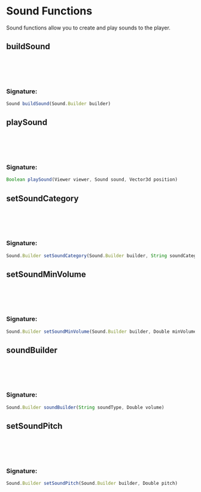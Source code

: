 # Sound Functions
 Sound functions allow you to create and play sounds to the player.

## buildSound

<h3 style="padding-top: 4.6rem"> Signature: </h3>

```js
Sound buildSound(Sound.Builder builder)
```

## playSound

<h3 style="padding-top: 4.6rem"> Signature: </h3>

```js
Boolean playSound(Viewer viewer, Sound sound, Vector3d position)
```

## setSoundCategory

<h3 style="padding-top: 4.6rem"> Signature: </h3>

```js
Sound.Builder setSoundCategory(Sound.Builder builder, String soundCategory)
```

## setSoundMinVolume

<h3 style="padding-top: 4.6rem"> Signature: </h3>

```js
Sound.Builder setSoundMinVolume(Sound.Builder builder, Double minVolume)
```

## soundBuilder

<h3 style="padding-top: 4.6rem"> Signature: </h3>

```js
Sound.Builder soundBuilder(String soundType, Double volume)
```

## setSoundPitch

<h3 style="padding-top: 4.6rem"> Signature: </h3>

```js
Sound.Builder setSoundPitch(Sound.Builder builder, Double pitch)
```

